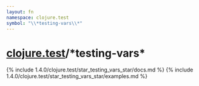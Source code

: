 ```yaml
---
layout: fn
namespace: clojure.test
symbol: "\\*testing-vars\\*"
---
```


# [clojure.test](../)/\*testing-vars\*

{% include 1.4.0/clojure.test/star_testing_vars_star/docs.md %}
{% include 1.4.0/clojure.test/star_testing_vars_star/examples.md %}

